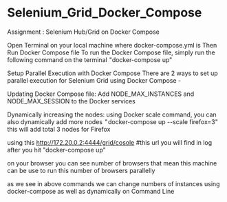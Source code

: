 # Selenium_Grid_Docker_Compose
Assignment : Selenium Hub/Grid on Docker Compose

Open Terminal on your local machine where docker-compose.yml is
Then
Run Docker Compose file
To run the Docker Compose file, simply run the following command on the terminal  "docker-compose up"


Setup Parallel Execution with Docker Compose
There are 2 ways to set up parallel execution for Selenium Grid using Docker Compose -

Updating Docker Compose file: Add NODE_MAX_INSTANCES and NODE_MAX_SESSION to the Docker services 

Dynamically increasing the nodes: using Docker scale command, you can also dynamically add more nodes  " docker-compose up --scale firefox=3" this will add total 3 nodes for Firefox

using this 
http://172.20.0.2:4444/grid/cosole   #this url you will find in log after you hit "docker-compose up" 

on your browser you can see number of browsers
that mean this machine can be use to run this number of browsers parallelly

as we see in above commands we can change numbers of instances using docker-compose as well as dynamically on Command Line
